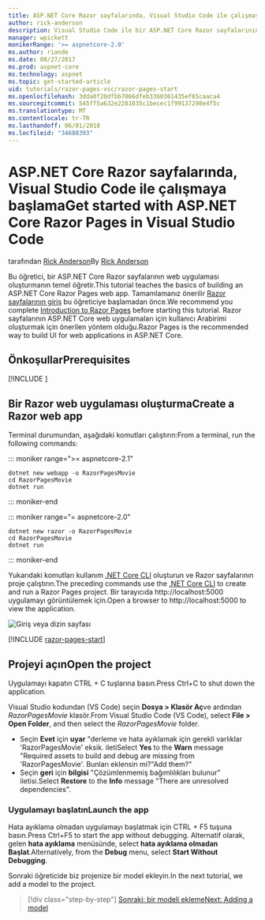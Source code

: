 ```yaml
---
title: ASP.NET Core Razor sayfalarında, Visual Studio Code ile çalışmaya başlama
author: rick-anderson
description: Visual Studio Code ile bir ASP.NET Core Razor sayfalarının web uygulaması oluşturmanın temellerini öğrenin.
manager: wpickett
monikerRange: '>= aspnetcore-2.0'
ms.author: riande
ms.date: 08/27/2017
ms.prod: aspnet-core
ms.technology: aspnet
ms.topic: get-started-article
uid: tutorials/razor-pages-vsc/razor-pages-start
ms.openlocfilehash: 3dda0f20dfbb7066dfeb3360361435ef65caaca4
ms.sourcegitcommit: 545ff5a632e2281035c1becec1f99137298e4f5c
ms.translationtype: MT
ms.contentlocale: tr-TR
ms.lasthandoff: 06/01/2018
ms.locfileid: "34688393"
---
```

# <a name="get-started-with-aspnet-core-razor-pages-in-visual-studio-code"></a><span data-ttu-id="04660-103">ASP.NET Core Razor sayfalarında, Visual Studio Code ile çalışmaya başlama</span><span class="sxs-lookup"><span data-stu-id="04660-103">Get started with ASP.NET Core Razor Pages in Visual Studio Code</span></span>

<span data-ttu-id="04660-104">tarafından [Rick Anderson](https://twitter.com/RickAndMSFT)</span><span class="sxs-lookup"><span data-stu-id="04660-104">By [Rick Anderson](https://twitter.com/RickAndMSFT)</span></span>

<span data-ttu-id="04660-105">Bu öğretici, bir ASP.NET Core Razor sayfalarının web uygulaması oluşturmanın temel öğretir.</span><span class="sxs-lookup"><span data-stu-id="04660-105">This tutorial teaches the basics of building an ASP.NET Core Razor Pages web app.</span></span> <span data-ttu-id="04660-106">Tamamlamanız önerilir [Razor sayfalarının giriş](xref:mvc/razor-pages/index) bu öğreticiye başlamadan önce.</span><span class="sxs-lookup"><span data-stu-id="04660-106">We recommend you complete [Introduction to Razor Pages](xref:mvc/razor-pages/index) before starting this tutorial.</span></span> <span data-ttu-id="04660-107">Razor sayfalarının ASP.NET Core web uygulamaları için kullanıcı Arabirimi oluşturmak için önerilen yöntem olduğu.</span><span class="sxs-lookup"><span data-stu-id="04660-107">Razor Pages is the recommended way to build UI for web applications in ASP.NET Core.</span></span>

## <a name="prerequisites"></a><span data-ttu-id="04660-108">Önkoşullar</span><span class="sxs-lookup"><span data-stu-id="04660-108">Prerequisites</span></span>

[!INCLUDE [](~/includes/net-core-prereqs-vscode.md)]

## <a name="create-a-razor-web-app"></a><span data-ttu-id="04660-109">Bir Razor web uygulaması oluşturma</span><span class="sxs-lookup"><span data-stu-id="04660-109">Create a Razor web app</span></span>

<span data-ttu-id="04660-110">Terminal durumundan, aşağıdaki komutları çalıştırın:</span><span class="sxs-lookup"><span data-stu-id="04660-110">From a terminal, run the following commands:</span></span>

::: moniker range=">= aspnetcore-2.1"

```console
dotnet new webapp -o RazorPagesMovie
cd RazorPagesMovie
dotnet run
```

::: moniker-end

::: moniker range="= aspnetcore-2.0"

```console
dotnet new razor -o RazorPagesMovie
cd RazorPagesMovie
dotnet run
```

::: moniker-end

<span data-ttu-id="04660-111">Yukarıdaki komutları kullanım [.NET Core CLI](https://docs.microsoft.com/dotnet/core/tools/dotnet) oluşturun ve Razor sayfalarının proje çalıştırın.</span><span class="sxs-lookup"><span data-stu-id="04660-111">The preceding commands use the [.NET Core CLI](https://docs.microsoft.com/dotnet/core/tools/dotnet) to create and run a Razor Pages project.</span></span> <span data-ttu-id="04660-112">Bir tarayıcıda http://localhost:5000 uygulamayı görüntülemek için.</span><span class="sxs-lookup"><span data-stu-id="04660-112">Open a browser to http://localhost:5000 to view the application.</span></span>

![Giriş veya dizin sayfası](../razor-pages/razor-pages-start/_static/home.png)

[!INCLUDE [razor-pages-start](../../includes/RP/razor-pages-start.md)]

## <a name="open-the-project"></a><span data-ttu-id="04660-114">Projeyi açın</span><span class="sxs-lookup"><span data-stu-id="04660-114">Open the project</span></span>

<span data-ttu-id="04660-115">Uygulamayı kapatın CTRL + C tuşlarına basın.</span><span class="sxs-lookup"><span data-stu-id="04660-115">Press Ctrl+C to shut down the application.</span></span>

<span data-ttu-id="04660-116">Visual Studio kodundan (VS Code) seçin **Dosya > Klasör Aç**ve ardından *RazorPagesMovie* klasör.</span><span class="sxs-lookup"><span data-stu-id="04660-116">From Visual Studio Code (VS Code), select **File > Open Folder**, and then select the *RazorPagesMovie* folder.</span></span>

- <span data-ttu-id="04660-117">Seçin **Evet** için **uyar** "derleme ve hata ayıklamak için gerekli varlıklar 'RazorPagesMovie' eksik. ileti</span><span class="sxs-lookup"><span data-stu-id="04660-117">Select **Yes** to the **Warn** message "Required assets to build and debug are missing from 'RazorPagesMovie'.</span></span> <span data-ttu-id="04660-118">Bunları eklensin mi?"</span><span class="sxs-lookup"><span data-stu-id="04660-118">Add them?"</span></span>
- <span data-ttu-id="04660-119">Seçin **geri** için **bilgisi** "Çözümlenmemiş bağımlılıkları bulunur" iletisi.</span><span class="sxs-lookup"><span data-stu-id="04660-119">Select **Restore** to the **Info** message "There are unresolved dependencies".</span></span>

### <a name="launch-the-app"></a><span data-ttu-id="04660-120">Uygulamayı başlatın</span><span class="sxs-lookup"><span data-stu-id="04660-120">Launch the app</span></span>

<span data-ttu-id="04660-121">Hata ayıklama olmadan uygulamayı başlatmak için CTRL + F5 tuşuna basın.</span><span class="sxs-lookup"><span data-stu-id="04660-121">Press Ctrl+F5 to start the app without debugging.</span></span> <span data-ttu-id="04660-122">Alternatif olarak, gelen **hata ayıklama** menüsünde, select **hata ayıklama olmadan Başlat**.</span><span class="sxs-lookup"><span data-stu-id="04660-122">Alternatively, from the **Debug** menu, select **Start Without Debugging**.</span></span>

<span data-ttu-id="04660-123">Sonraki öğreticide biz projenize bir model ekleyin.</span><span class="sxs-lookup"><span data-stu-id="04660-123">In the next tutorial, we add a model to the project.</span></span> 

> [!div class="step-by-step"]
> [<span data-ttu-id="04660-124">Sonraki: bir modeli ekleme</span><span class="sxs-lookup"><span data-stu-id="04660-124">Next: Adding a model</span></span>](xref:tutorials/razor-pages-vsc/model)  

